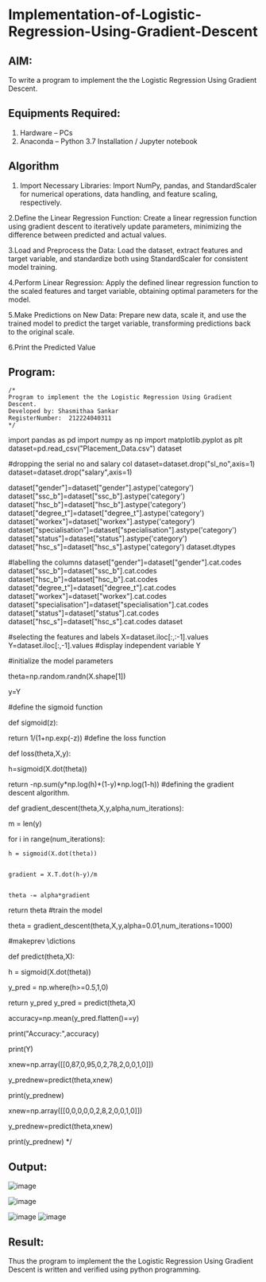 # Implementation-of-Logistic-Regression-Using-Gradient-Descent

## AIM:
To write a program to implement the the Logistic Regression Using Gradient Descent.

## Equipments Required:
1. Hardware – PCs
2. Anaconda – Python 3.7 Installation / Jupyter notebook

## Algorithm

1. Import Necessary Libraries: Import NumPy, pandas, and StandardScaler for numerical operations, data handling, and feature scaling, respectively.

2.Define the Linear Regression Function: Create a linear regression function using gradient descent to iteratively update parameters, minimizing the difference between predicted and actual values.

3.Load and Preprocess the Data: Load the dataset, extract features and target variable, and standardize both using StandardScaler for consistent model training.

4.Perform Linear Regression: Apply the defined linear regression function to the scaled features and target variable, obtaining optimal parameters for the model.

5.Make Predictions on New Data: Prepare new data, scale it, and use the trained model to predict the target variable, transforming predictions back to the original scale.

6.Print the Predicted Value

## Program:
```
/*
Program to implement the the Logistic Regression Using Gradient Descent.
Developed by: Shasmithaa Sankar
RegisterNumber:  212224040311
*/
```
import pandas as pd import numpy as np import matplotlib.pyplot as plt dataset=pd.read_csv("Placement_Data.csv") dataset

#dropping the serial no and salary col dataset=dataset.drop("sl_no",axis=1) dataset=dataset.drop("salary",axis=1)

dataset["gender"]=dataset["gender"].astype('category') dataset["ssc_b"]=dataset["ssc_b"].astype('category') dataset["hsc_b"]=dataset["hsc_b"].astype('category') dataset["degree_t"]=dataset["degree_t"].astype('category') dataset["workex"]=dataset["workex"].astype('category') dataset["specialisation"]=dataset["specialisation"].astype('category') dataset["status"]=dataset["status"].astype('category') dataset["hsc_s"]=dataset["hsc_s"].astype('category') dataset.dtypes

#labelling the columns dataset["gender"]=dataset["gender"].cat.codes dataset["ssc_b"]=dataset["ssc_b"].cat.codes dataset["hsc_b"]=dataset["hsc_b"].cat.codes dataset["degree_t"]=dataset["degree_t"].cat.codes dataset["workex"]=dataset["workex"].cat.codes dataset["specialisation"]=dataset["specialisation"].cat.codes dataset["status"]=dataset["status"].cat.codes dataset["hsc_s"]=dataset["hsc_s"].cat.codes dataset

#selecting the features and labels X=dataset.iloc[:,:-1].values Y=dataset.iloc[:,-1].values #display independent variable Y

#initialize the model parameters

theta=np.random.randn(X.shape[1])

y=Y

#define the sigmoid function

def sigmoid(z):

return 1/(1+np.exp(-z))
#define the loss function

def loss(theta,X,y):

h=sigmoid(X.dot(theta))


return -np.sum(y*np.log(h)+(1-y)*np.log(1-h))
#defining the gradient descent algorithm.

def gradient_descent(theta,X,y,alpha,num_iterations):

m = len(y)


for i in range(num_iterations):

    
    h = sigmoid(X.dot(theta))
    
    
    gradient = X.T.dot(h-y)/m
    
    
    theta -= alpha*gradient


return theta
#train the model

theta = gradient_descent(theta,X,y,alpha=0.01,num_iterations=1000)

#makeprev \dictions

def predict(theta,X):

h = sigmoid(X.dot(theta))


y_pred = np.where(h>=0.5,1,0)


return y_pred
y_pred = predict(theta,X)

accuracy=np.mean(y_pred.flatten()==y)

print("Accuracy:",accuracy)

print(Y)

xnew=np.array([[0,87,0,95,0,2,78,2,0,0,1,0]])

y_prednew=predict(theta,xnew)

print(y_prednew)

xnew=np.array([[0,0,0,0,0,2,8,2,0,0,1,0]])

y_prednew=predict(theta,xnew)

print(y_prednew)
*/

## Output:

![image](https://github.com/user-attachments/assets/cd64091e-3452-4da4-8457-36e31e7464b0)

![image](https://github.com/user-attachments/assets/d2ec62b6-d5e9-4d79-899e-bc24266a67c3)

![image](https://github.com/user-attachments/assets/2a0e1824-e0d6-42f6-ab1d-323f4a4f8507)
![image](https://github.com/user-attachments/assets/f9a719f1-7b08-4a05-abed-4aef7c64036f)










## Result:
Thus the program to implement the the Logistic Regression Using Gradient Descent is written and verified using python programming.

